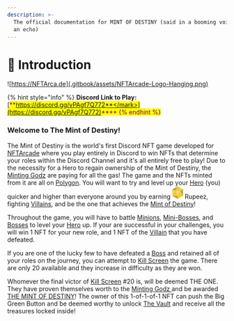 ```yaml
---
description: >-
  The official documentation for MINT OF DESTINY (said in a booming voice with
  an echo)
---
```


# 🙂 Introduction

![https://NFTArca.de](.gitbook/assets/NFTArcade-Logo-Hanging.png)

{% hint style="info" %}
**Discord Link to Play:** [<mark style="color:purple;">**https://discord.gg/vPAgf7Q772**</mark>](https://discord.gg/vPAgf7Q772)<mark style="color:purple;">****</mark>
{% endhint %}

### Welcome to The Mint of Destiny!

The Mint of Destiny is the world's first Discord NFT game developed for [NFTArcade](https://nftarca.de) where you play entirely in Discord to win NFTs that determine your roles within the Discord Channel and it's all entirely free to play! Due to the necessity for a Hero to regain ownership of the Mint of Destiny, the [Minting Godz](about/minting-godz.md) are paying for all the gas! The game and the NFTs minted from it are all on [Polygon](techy-stuff/blockchain.md). You will want to try and level up your [Hero](tokens/heroes/) (you) quicker and higher than everyone around you by earning <img src=".gitbook/assets/Rupeez-small.png" alt="" data-size="line"> Rupeez, fighting [Villains](tokens/villains/), and be the one that achieves the [Mint of Destiny](gameplay/the-mint-of-destiny.md)!

Throughout the game, you will have to battle [Minions](tokens/villains/minion.md), [Mini-Bosses](tokens/villains/mini-boss.md), and [Bosses](tokens/villains/boss.md) to level your [Hero](tokens/heroes/) up. If your are successful in your challenges, you will win 1 NFT for your new role, and 1 NFT of the [Villain](tokens/villains/) that you have defeated.

If you are one of the lucky few to have defeated a [Boss](tokens/villains/boss.md) and retained all of your roles on the journey, you can attempt to [Kill Screen](tokens/kill-screens.md) the game. There are only 20 available and they increase in difficulty as they are won.

Whomever the final victor of [Kill Screen](tokens/kill-screens.md) #20 is, will be deemed THE ONE. They have proven themselves worth to the [Minting Godz ](about/minting-godz.md)and be awarded [THE MINT OF DESTINY](gameplay/the-mint-of-destiny.md)! The owner of this 1-of-1-of-1 NFT can push the Big Green Button and be deemed worthy to unlock [The Vault](gameplay/the-vault.md) and receive all the treasures locked inside!

